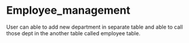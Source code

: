 # Employee_management
User can able to add new department in separate table and able to call those dept in the another table called employee table.
